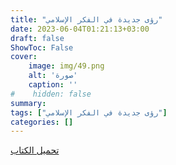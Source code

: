 ```yaml
---
title: "رؤى جديدة في الفكر الإسلامي"
date: 2023-06-04T01:21:13+03:00
draft: false
ShowToc: False
cover:
    image: img/49.png
    alt: 'صورة'
    caption: ''
#    hidden: false
summary: 
tags: ["رؤى جديدة في الفكر الإسلامي"]
categories: []
---
```

[تحميل الكتاب](./../../books/49.pdf)

